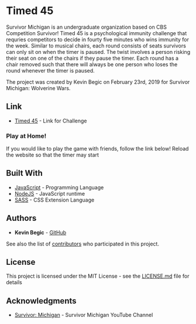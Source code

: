 # Timed 45

Survivor Michigan is an undergraduate organization based on CBS Competition Survivor! 
Timed 45 is a psychological immunity challenge that requries competitors to decide in fourty five minutes who wins immunity for the week. Similar to musical chairs, each round consists of seats survivors can only sit on when the timer is paused. The twist involves a person risking their seat on one of the chairs if they pause the timer. Each round has a chair removed such that there will always be one person who loses the round whenever the timer is paused. 

The project was created by Kevin Begic on February 23rd, 2019 for Survivor Michigan: Wolverine Wars. 

## Link

* [Timed 45](https://kev-begic.github.io/timed45) - Link for Challenge

### Play at Home!

If you would like to play the game with friends, follow the link below! Reload the website so that the timer may start

## Built With

* [JavaScript](https://www.javascript.com/) - Programming Language
* [NodeJS](https://nodejs.org/en/) - JavaScript runtime 
* [SASS](https://sass-lang.com/) - CSS Extension Language

## Authors

* **Kevin Begic** - [GitHub](https://github.com/kev-begic)

See also the list of [contributors](https://github.com/your/project/contributors) who participated in this project.

## License

This project is licensed under the MIT License - see the [LICENSE.md](LICENSE.md) file for details

## Acknowledgments

* [Survivor: Michigan](https://www.youtube.com/channel/UCEHVavp9wLQHuwu4gtMn15A) - Survivor Michigan YouTube Channel
